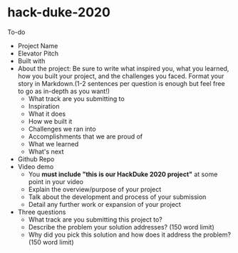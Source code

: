 # hack-duke-2020

To-do
- Project Name
- Elevator Pitch
- Built with
- About the project: Be sure to write what inspired you, what you learned, how you built your project, and the challenges you faced. Format your story in Markdown.(1-2 sentences per question is enough but feel free to go as in-depth as you want!)
  - What track are you submitting to
  - Inspiration
  - What it does
  - How we built it
  - Challenges we ran into
  - Accomplishments that we are proud of
  - What we learned
  - What's next
- Github Repo
- Video demo
  - You **must include "this is our HackDuke 2020 project"** at some point in your video
  - Explain the overview/purpose of your project
  - Talk about the development and process of your submission
  - Detail any further work or expansion of your project
- Three questions
  - What track are you submitting this project to?
  - Describe the problem your solution addresses? (150 word limit)
  - Why did you pick this solution and how does it address the problem? (150 word limit)
